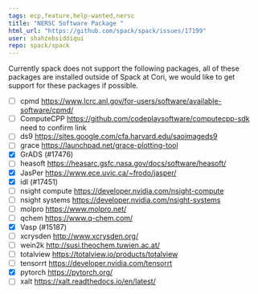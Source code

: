 ```yaml
---
tags: ecp,feature,help-wanted,nersc
title: "NERSC Software Package "
html_url: "https://github.com/spack/spack/issues/17199"
user: shahzebsiddiqui
repo: spack/spack
---
```


Currently spack does not support the following packages, all of these packages are installed outside of Spack at Cori, we would like to get support for these packages if possible.
- [ ] cpmd https://www.lcrc.anl.gov/for-users/software/available-software/cpmd/
- [ ] ComputeCPP https://github.com/codeplaysoftware/computecpp-sdk need to confirm link 
- [ ] ds9 https://sites.google.com/cfa.harvard.edu/saoimageds9
- [ ] grace https://launchpad.net/grace-plotting-tool
- [x] GrADS (#17476)
- [ ] heasoft https://heasarc.gsfc.nasa.gov/docs/software/heasoft/
- [x] JasPer https://www.ece.uvic.ca/~frodo/jasper/
- [x] idl (#17451)
- [ ] nsight compute https://developer.nvidia.com/nsight-compute
- [ ] nsight systems https://developer.nvidia.com/nsight-systems
- [ ] molpro https://www.molpro.net/
- [ ] qchem https://www.q-chem.com/
- [x] Vasp (#15187)
- [ ] xcrysden http://www.xcrysden.org/
- [ ] wein2k http://susi.theochem.tuwien.ac.at/
- [ ] totalview https://totalview.io/products/totalview
- [ ] tensorrt https://developer.nvidia.com/tensorrt
- [x] pytorch https://pytorch.org/
- [ ] xalt https://xalt.readthedocs.io/en/latest/
